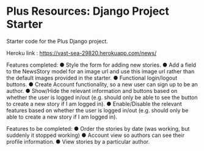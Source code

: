 # Plus Resources: Django Project Starter

Starter code for the Plus Django project.


Heroku link : https://vast-sea-29820.herokuapp.com/news/

Features completed:
● Style the form for adding new stories.
● Add a field to the NewsStory model for an image url and use this image url rather than the default
images provided in the starter.
● Functional login/logout buttons.
● Create Account functionality, so a new user can sign up to be an author.
● Show/Hide the relevant information and buttons based on whether the user is logged in/out (e.g.
should only be able to see the button to create a new story if I am logged in).
● Enable/Disable the relevant features based on whether the user is logged in/out (e.g. should only be
able to create a new story if I am logged in).

Features to be completed:
● Order the stories by date (was working, but suddenly it stopped working)
● Account view so authors can see their profile information.
● View stories by a particular author.
